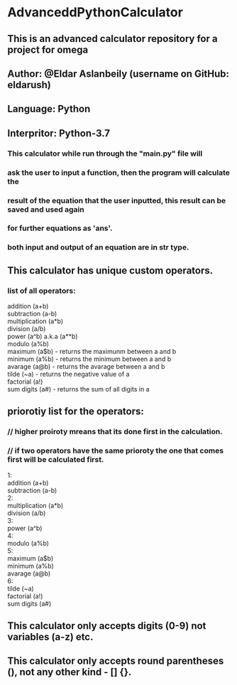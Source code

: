 # AdvanceddPythonCalculator
## This is an advanced calculator repository for a project for omega <br />
## Author: @Eldar Aslanbeily (username on GitHub: eldarush) <br />
## Language: Python <br />
## Interpritor: Python-3.7 <br />

###  This calculator while run through the "main.py" file will <br />
###  ask the user to input a function, then the program will calculate the  <br />
###  result of the equation that the user inputted, this result can be saved and used again <br />
###  for further equations as 'ans'. <br />
###  both input and output of an equation are in str type. <br />

##  This calculator has unique custom operators. <br />
###  list of all operators:<br />
  addition (a+b) <br />
  subtraction (a-b) <br />
  multiplication (a*b) <br />
  division (a/b) <br />
  power (a^b) a.k.a (a**b) <br />
  modulo (a%b) <br />
  maximum (a$b) - returns the maximunm between a and b <br />
  minimum (a%b) - returns the minimum between a and b <br />
  avarage (a@b) - returns the avarage between a and b <br />
  tilde (~a) - returns the negative value of a <br />
  factorial (a!) <br />
  sum digits (a#) - returns the sum of all digits in a <br />
 
##  priorotiy list for the operators: <br />
###  // higher proiroty mreans that its done first in the calculation. <br />
###  // if two operators have the same prioroty the one that comes first will be calculated first. <br />
  1: <br />
    addition (a+b) <br />
    subtraction (a-b) <br />
  2: <br />
    multiplication (a*b) <br />
    division (a/b) <br />
  3: <br />
    power (a^b) <br />
  4: <br />
    modulo (a%b) <br />
  5: <br />
    maximum (a$b) <br />
    minimum (a%b) <br />
    avarage (a@b) <br />
  6: <br />
    tilde (~a) <br />
    factorial (a!) <br />
    sum digits (a#) <br />

##  This calculator only accepts digits (0-9) not variables (a-z) etc.  <br />
##  This calculator only accepts round parentheses (), not any other kind - [] {}. <br />
